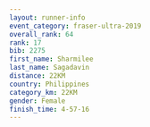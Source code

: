 ```yaml
---
layout: runner-info 
event_category: fraser-ultra-2019 
overall_rank: 64
rank: 17
bib: 2275
first_name: Sharmilee
last_name: Sagadavin
distance: 22KM
country: Philippines
category_km: 22KM
gender: Female
finish_time: 4-57-16
---
```

